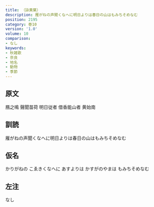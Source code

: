 ```yaml
---
title: （詠黄葉）
description: 雁がねの声聞くなへに明日よりは春日の山はもみちそめなむ
position: 2195
category: 巻10
version: '1.0'
volume: 10
comparison:
- なし
keywords:
- 秋雑歌
- 奈良
- 地名
- 動物
- 季節
---
```


## 原文

鴈之鳴 聲聞苗荷 明日従者 借香能山者 黄始南

## 訓読

雁がねの声聞くなへに明日よりは春日の山はもみちそめなむ

## 仮名

かりがねの こゑきくなへに あすよりは かすがのやまは もみちそめなむ

## 左注

なし
